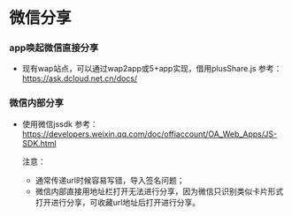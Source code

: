 <!--
 * @Author: Aiden(戴林波)
 * @Date: 2022-03-16 22:39:21
 * @LastEditTime: 2022-03-16 22:58:41
 * @LastEditors: Aiden(戴林波)
 * @Description: 
 * @Email: jason_dlb@sina.cn
-->
# 微信分享
### app唤起微信直接分享
- 现有wap站点，可以通过wap2app或5+app实现，借用plusShare.js
 参考：https://ask.dcloud.net.cn/docs/
### 微信内部分享
- 使用微信jssdk
  参考：https://developers.weixin.qq.com/doc/offiaccount/OA_Web_Apps/JS-SDK.html
  
  注意：
  - 通常传递url时候容易写错，导入签名问题；
  - 微信内部直接用地址栏打开无法进行分享，因为微信只识别类似卡片形式打开进行分享，可收藏url地址后打开进行分享。